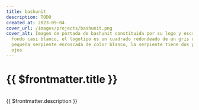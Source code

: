 ```yaml
---
title: bashunit
description: TODO
created_at: 2023-09-04
cover_url: /images/projects/bashunit.png
cover_alt: Imagen de portada de bashunit constituida por su logo y escrito a su derecha bashunit, centrados sobre un
  fondo casi blanco, el logotipo es un cuadrado redondeado de un gris oscuro ocupado casi en su totalidad por una
  pequeña serpiente enroscada de color blanco, la serpiente tiene dos pequeños cuernos de color verde manzana sobre sus
  ojos
---
```


# {{ $frontmatter.title }}

<img :src="$frontmatter.cover_url" :alt="$frontmatter.cover_alt">

{{ $frontmatter.description }}
